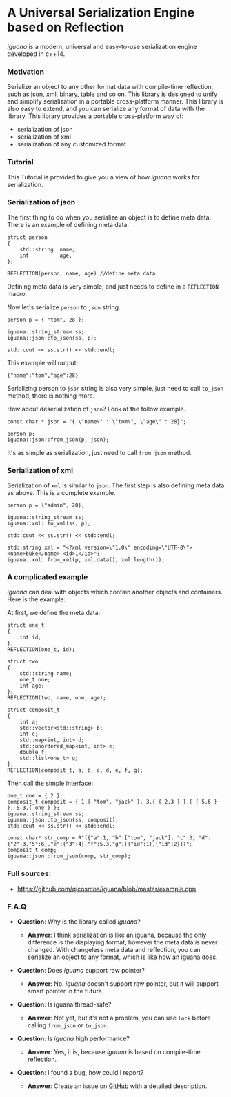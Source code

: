 # A Universal Serialization Engine based on Reflection #

*iguana* is a modern, universal and easy-to-use serialization engine developed in c++14.
### Motivation ###
Serialize an object to any other format data with compile-time reflection, such as json, xml, binary, table and so on.
This library is designed to unify and simplify serialization in a portable cross-platform manner. This library is also easy to extend, and you can serialize any format of data with the library.
This library provides a portable cross-platform way of: 

- serialization of json
- serialization of xml
- serialization of any customized format

### Tutorial ###
This Tutorial is provided to give you a view of how *iguana* works for serialization. 

### Serialization of json

The first thing to do when you serialize an object is to define meta data.  There is an example of defining meta data.

	struct person
	{
		std::string  name;
		int          age;
	};

	REFLECTION(person, name, age) //define meta data
Defining meta data is very simple, and just needs to define in a `REFLECTION` macro.

Now let's serialize `person` to `json` string.

	person p = { "tom", 28 };

	iguana::string_stream ss;
	iguana::json::to_json(ss, p);

	std::cout << ss.str() << std::endl; 
This example will output:

	{"name":"tom","age":28}
Serializing person to `json` string is also very simple, just need to call `to_json` method, there is nothing more.

How about deserialization of `json`? Look at the follow example.

	const char * json = "{ \"name\" : \"tom\", \"age\" : 28}";

	person p;
	iguana::json::from_json(p, json);
It's as simple as serialization, just need to call `from_json` method.

### Serialization of xml
Serialization of `xml` is similar to `json`. The first step is also defining meta data as above. This is a complete example.

	person p = {"admin", 20};

	iguana::string_stream ss;
	iguana::xml::to_xml(ss, p);

	std::cout << ss.str() << std::endl;

	std::string xml = "<?xml version=\"1.0\" encoding=\"UTF-8\">  <name>buke</name> <id>1</id>";
	iguana::xml::from_xml(p, xml.data(), xml.length());

### A complicated example
*iguana* can deal with objects which contain another objects and containers. Here is the example:

At first, we define the meta data:

	struct one_t
	{
		int id;
	};
	REFLECTION(one_t, id);
	
	struct two
	{
		std::string name;
		one_t one;
		int age;
	};
	REFLECTION(two, name, one, age);

	struct composit_t
	{
		int a;
		std::vector<std::string> b;
		int c;
		std::map<int, int> d;
		std::unordered_map<int, int> e;
		double f;
		std::list<one_t> g;
	};
	REFLECTION(composit_t, a, b, c, d, e, f, g);

Then call the simple interface:

	one_t one = { 2 };
	composit_t composit = { 1,{ "tom", "jack" }, 3,{ { 2,3 } },{ { 5,6 } }, 5.3,{ one } };
	iguana::string_stream ss;
	iguana::json::to_json(ss, composit);
	std::cout << ss.str() << std::endl;

	const char* str_comp = R"({"a":1, "b":["tom", "jack"], "c":3, "d":{"2":3,"5":6},"e":{"3":4},"f":5.3,"g":[{"id":1},{"id":2}])";
	composit_t comp;
	iguana::json::from_json(comp, str_comp);
	
### Full sources:


- https://github.com/qicosmos/iguana/blob/master/example.cpp

### F.A.Q

- **Question**: Why is the library called *iguana*?

	- **Answer**: I think serialization is like an iguana, because the only difference is the displaying format, however the meta data is never changed. With changeless meta data and reflection, you can serialize an object to any format, which is like how an iguana does.
	
- **Question**: Does *iguana* support raw pointer?

	- **Answer**: No. *iguana* doesn't support raw pointer, but it will support smart pointer in the future.
	

- **Question**: Is iguana thread-safe?

	- **Answer**: Not yet, but it's not a problem, you can use `lock` before calling `from_json` or `to_json`.


- **Question**: Is *iguana* high performance?

	- **Answer**: Yes, it is, because *iguana* is based on compile-time reflection.

- **Question**: I found a bug, how could I report?
    - **Answer**: Create an issue on [GitHub](https://github.com/qicosmos/iguana) with a detailed description. 

